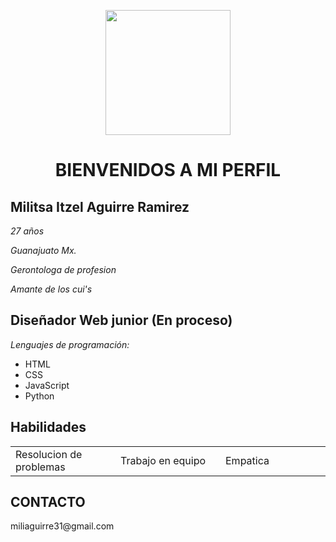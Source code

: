 <p align="center">
<img src= "https://scontent.fcyw7-1.fna.fbcdn.net/v/t39.30808-6/411482329_7120461301349246_3742380683149949646_n.jpg?_nc_cat=111&ccb=1-7&_nc_sid=5f2048&_nc_eui2=AeHnWEuPR55u2_dwMKtugTlQeSPjJM7ENh95I-MkzsQ2HxTnHfPGsYD4xgEehr78HTMriCaxOMlXaeXZOuNN7_rD&_nc_ohc=VP5TDzKxvWcAb61YWPP&_nc_ht=scontent.fcyw7-1.fna&oh=00_AfBsb_IxctLLGh2b1znoR4RWGGWAZEnXG2fORlQ9tzYEaw&oe=66262B13" width="200" height="200" > 

</p>


<h1 align= "center"> BIENVENIDOS  A MI PERFIL </h1>

<h2> Militsa Itzel Aguirre Ramirez </h2>

*27 años*

*Guanajuato Mx.*

*Gerontologa de profesion*

*Amante de los cui's*
  
<h2>Diseñador Web junior (En proceso)</h2>

*Lenguajes de programación:*

- HTML
- CSS
- JavaScript
- Python


<h2> Habilidades </h2>
<table>
<tr>
<td width="33%">
Resolucion de problemas
</td>
<td width="33%">
Trabajo en equipo 
</td>
<td width="33%">
Empatica
</td>
</tr>
</table>


<h2> CONTACTO</h2>
miliaguirre31@gmail.com